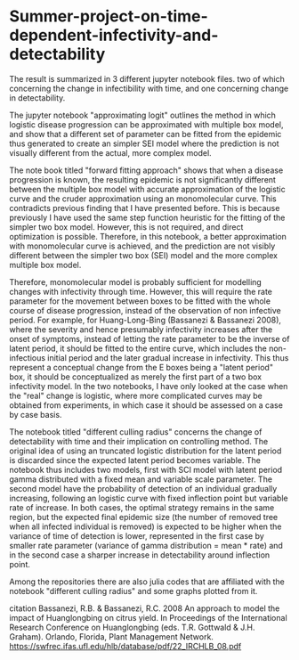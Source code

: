 # Summer-project-on-time-dependent-infectivity-and-detectability

The result is summarized in 3 different jupyter notebook files. two of which concerning the change in infectibility with time, and one concerning change in detectability. 

The jupyter notebook "approximating logit" outlines the method in which logistic disease progression can be approximated with multiple box model, and show that a different set of parameter can be fitted from the epidemic thus generated to create an simpler SEI model
where the prediction is not visually different from the actual, more complex model.

The note book titled "forward fitting approach" shows that when a disease progression is known, the resulting epidemic is not significantly different between the multiple box model with accurate approximation of the logistic curve and the cruder approximation using
an monomolecular curve. This contradicts previous finding that I have presented before. This is because previously I have used the same step function heuristic for the fitting of the simpler two box model. However, this is not required, and direct optimization is possible. Therefore, in this notebook, a better approximation with monomolecular curve is achieved, and the prediction are not visibly different between the simpler two box (SEI) model and the more complex multiple box model.

Therefore, monomolecular model is probably sufficient for modelling changes with infectivity through time. However, this will require the rate parameter for the movement between boxes to be fitted with the whole course of disease progression, instead of the observation of non infective period. For example, for Huang-Long-Bing (Bassanezi & Bassanezi 2008), where the severity and hence presumably infectivity increases after the onset of symptoms, instead of letting the rate parameter to be the inverse of latent period, it should be fitted to the entire curve, which includes the non-infectious initial period and the later gradual increase in infectivity. This thus represent a conceptual change from the E boxes being a "latent period" box, it should be conceptualized as merely the first part of a two box infectivity model. In the two notebooks, I have only looked at the case when the "real" change is logistic, where more complicated curves may be obtained from experiments, in which case it should be assessed on a case by case basis.

The notebook titled "different culling radius" concerns the change of detectability with time and their implication on controlling method. The original idea of using an truncated logistic distribution for the latent period is discarded since the expected latent period becomes variable. The notebook thus includes two models, first with SCI model with latent period gamma distributed with a fixed mean and variable scale parameter. The second model have the probability of detection of an individual gradually increasing, following an logistic curve with fixed inflection point but variable rate of increase. In both cases, the optimal strategy remains in the same region, but the expected final epidemic size (the number of removed tree when all infected individual is removed) is expected to be higher when the variance of time of detection is lower, represented in the first case by smaller rate parameter (variance of gamma distribution = mean * rate) and in the second case a sharper increase in detectability around inflection point. 


Among the repositories there are also julia codes that are affiliated with the notebook "different culling radius" and some graphs plotted from it.


citation
 Bassanezi, R.B. & Bassanezi, R.C. 2008 An approach to model the impact of Huanglongbing on citrus yield. In Proceedings of the International Research Conference on Huanglongbing (eds. T.R. Gottwald & J.H. Graham). Orlando, Florida, Plant Management Network. https://swfrec.ifas.ufl.edu/hlb/database/pdf/22_IRCHLB_08.pdf 
